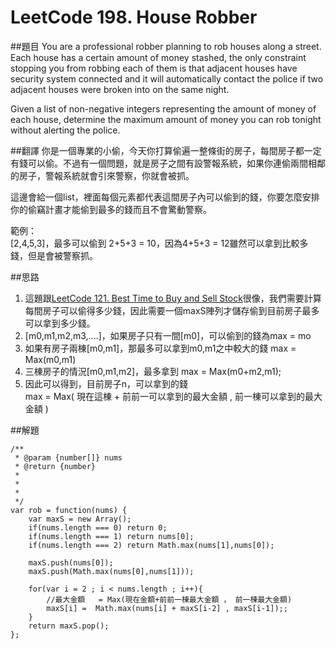 # LeetCode 198. House Robber
 
##題目
You are a professional robber planning to rob houses along a street. Each house has a certain amount of money stashed, the only constraint stopping you from robbing each of them is that adjacent houses have security system connected and it will automatically contact the police if two adjacent houses were broken into on the same night.

Given a list of non-negative integers representing the amount of money of each house, determine the maximum amount of money you can rob tonight without alerting the police.

##翻譯
你是一個專業的小偷，今天你打算偷遍一整條街的房子，每間房子都一定有錢可以偷。不過有一個問題，就是房子之間有設警報系統，如果你連偷兩間相鄰的房子，警報系統就會引來警察，你就會被抓。  
  
這邊會給一個list，裡面每個元素都代表這間房子內可以偷到的錢，你要怎麼安排你的偷竊計畫才能偷到最多的錢而且不會驚動警察。  
  
範例：  
[2,4,5,3]，最多可以偷到 2+5+3 = 10，因為4+5+3 = 12雖然可以拿到比較多錢，但是會被警察抓。

##思路
1. 這題跟[LeetCode 121. Best Time to Buy and Sell Stock](questions/121md.md)很像，我們需要計算每間房子可以偷得多少錢，因此需要一個maxS陣列才儲存偷到目前房子最多可以拿到多少錢。
2. [m0,m1,m2,m3,....]，如果房子只有一間[m0]，可以偷到的錢為max = mo
3. 如果有房子兩棟[m0,m1]，那最多可以拿到m0,m1之中較大的錢 max = Max(m0,m1) 
3. 三棟房子的情況[m0,m1,m2]，最多拿到 max = Max(m0+m2,m1);
4. 因此可以得到，目前房子n，可以拿到的錢  
   max = Max( 現在這棟 + 前前一可以拿到的最大金額  , 前一棟可以拿到的最大金額  ) 

##解題
```
/**
 * @param {number[]} nums
 * @return {number}
 * 
 * 
 * 
 */
var rob = function(nums) {
    var maxS = new Array();
    if(nums.length === 0) return 0;
    if(nums.length === 1) return nums[0];
    if(nums.length === 2) return Math.max(nums[1],nums[0]);
    
    maxS.push(nums[0]);
    maxS.push(Math.max(nums[0],nums[1]));

    for(var i = 2 ; i < nums.length ; i++){
        //最大金額   = Max(現在金額+前前一棟最大金額 ， 前一棟最大金額)
        maxS[i] =  Math.max(nums[i] + maxS[i-2] , maxS[i-1]);;
    }
    return maxS.pop();
};

```



